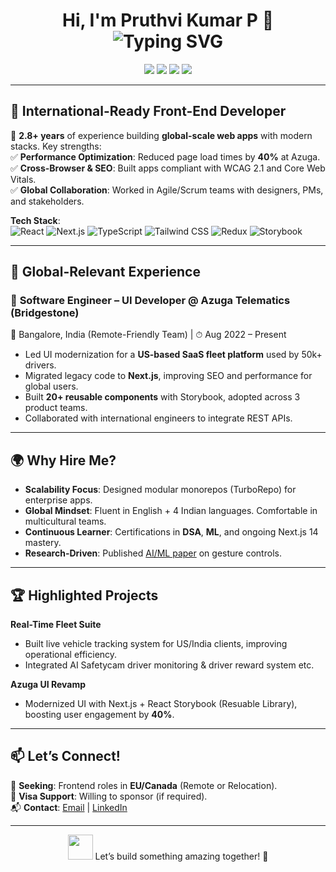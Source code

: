 <h1 align="center">
  Hi, I'm Pruthvi Kumar P 👋
  <br>
  <img src="https://readme-typing-svg.demolab.com?font=Fira+Code&pause=1000&center=true&vCenter=true&width=435&lines=Front-End+Developer+%7C+React+%7C+Next.js;2.8%2B+Years+Building+Global+Web+Apps;Open+to+Relocate+%F0%9F%8C%8E" alt="Typing SVG" />
</h1>

<p align="center">
  <a href="https://linkedin.com/in/pruthvi-kumar-p24"><img src="https://img.shields.io/badge/LinkedIn-PruthviKumarP24-blue?logo=linkedin"></a>
  <a href="https://github.com/PruthviKumarP"><img src="https://img.shields.io/badge/GitHub-PruthviKumarP-181717?logo=github"></a>
  <a href="mailto:pruthvikumar.p24@gmail.com"><img src="https://img.shields.io/badge/Email-pruthvikumar.p24%40gmail.com-red?logo=gmail"></a>
  <a href="https://read.cv/pruthvikumarp"><img src="https://img.shields.io/badge/Portfolio-Read.cv-%230a0a0a?logo=react"></a>
</p>

---

## 🌟 International-Ready Front-End Developer

🚀 **2.8+ years** of experience building **global-scale web apps** with modern stacks. Key strengths:  
✅ **Performance Optimization**: Reduced page load times by **40%** at Azuga.  
✅ **Cross-Browser & SEO**: Built apps compliant with WCAG 2.1 and Core Web Vitals.  
✅ **Global Collaboration**: Worked in Agile/Scrum teams with designers, PMs, and stakeholders.  

**Tech Stack**:  
![React](https://img.shields.io/badge/-React-61DAFB?logo=react&logoColor=white&style=flat-square)
![Next.js](https://img.shields.io/badge/-Next.js-black?logo=next.js&style=flat-square)
![TypeScript](https://img.shields.io/badge/-TypeScript-3178C6?logo=typescript&logoColor=white&style=flat-square)
![Tailwind CSS](https://img.shields.io/badge/-Tailwind-38B2AC?logo=tailwind-css&logoColor=white&style=flat-square)
![Redux](https://img.shields.io/badge/-Redux-764ABC?logo=redux&logoColor=white&style=flat-square)
![Storybook](https://img.shields.io/badge/-Storybook-FF4785?logo=storybook&logoColor=white&style=flat-square)

---

## 💼 Global-Relevant Experience

### 🚀 **Software Engineer – UI Developer** @ Azuga Telematics (Bridgestone)  
📍 Bangalore, India (Remote-Friendly Team) | ⏱ Aug 2022 – Present  

- Led UI modernization for a **US-based SaaS fleet platform** used by 50k+ drivers.  
- Migrated legacy code to **Next.js**, improving SEO and performance for global users.  
- Built **20+ reusable components** with Storybook, adopted across 3 product teams.  
- Collaborated with international engineers to integrate REST APIs.  

---

## 🌍 Why Hire Me?

- **Scalability Focus**: Designed modular monorepos (TurboRepo) for enterprise apps.  
- **Global Mindset**: Fluent in English + 4 Indian languages. Comfortable in multicultural teams.  
- **Continuous Learner**: Certifications in **DSA**, **ML**, and ongoing Next.js 14 mastery.  
- **Research-Driven**: Published [AI/ML paper](https://www.ijeast.com/papers/201-209,%20Tesma0706,IJEAST.pdf) on gesture controls.  

---

## 🏆 Highlighted Projects

**Real-Time Fleet Suite**  
- Built live vehicle tracking system for US/India clients, improving operational efficiency.  
- Integrated AI Safetycam driver monitoring & driver reward system etc.

**Azuga UI Revamp**  
- Modernized UI with Next.js + React Storybook (Resuable Library), boosting user engagement by **40%**.  

---

## 📫 Let’s Connect!

📍 **Seeking**: Frontend roles in **EU/Canada** (Remote or Relocation).  
🛂 **Visa Support**: Willing to sponsor (if required).  
📬 **Contact**: [Email](mailto:pruthvikumar.p24@gmail.com) | [LinkedIn](https://linkedin.com/in/pruthvi-kumar-p24)

---

<p align="center">
  <img src="https://media.giphy.com/media/hvRJCLFzcasrR4ia7z/giphy.gif" width="40px">
  Let’s build something amazing together! 🌟
</p>
